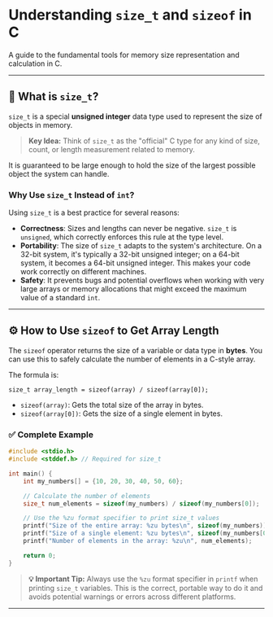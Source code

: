 # **Understanding `size_t` and `sizeof` in C**

A guide to the fundamental tools for memory size representation and calculation in C.

---

## 🧠 What is `size_t`?

`size_t` is a special **unsigned integer** data type used to represent the size of objects in memory.

> **Key Idea:** Think of `size_t` as the "official" C type for any kind of size, count, or length measurement related to memory.

It is guaranteed to be large enough to hold the size of the largest possible object the system can handle.

### Why Use `size_t` Instead of `int`?

Using `size_t` is a best practice for several reasons:

* **Correctness**: Sizes and lengths can never be negative. `size_t` is `unsigned`, which correctly enforces this rule at the type level.
* **Portability**: The size of `size_t` adapts to the system's architecture. On a 32-bit system, it's typically a 32-bit unsigned integer; on a 64-bit system, it becomes a 64-bit unsigned integer. This makes your code work correctly on different machines.
* **Safety**: It prevents bugs and potential overflows when working with very large arrays or memory allocations that might exceed the maximum value of a standard `int`.

---

## ⚙️ How to Use `sizeof` to Get Array Length

The `sizeof` operator returns the size of a variable or data type in **bytes**. You can use this to safely calculate the number of elements in a C-style array.

The formula is:
```
size_t array_length = sizeof(array) / sizeof(array[0]);
```

* `sizeof(array)`: Gets the total size of the array in bytes.
* `sizeof(array[0])`: Gets the size of a single element in bytes.

### ✅ Complete Example

```c
#include <stdio.h>
#include <stddef.h> // Required for size_t

int main() {
    int my_numbers[] = {10, 20, 30, 40, 50, 60};

    // Calculate the number of elements
    size_t num_elements = sizeof(my_numbers) / sizeof(my_numbers[0]);

    // Use the %zu format specifier to print size_t values
    printf("Size of the entire array: %zu bytes\n", sizeof(my_numbers));
    printf("Size of a single element: %zu bytes\n", sizeof(my_numbers[0]));
    printf("Number of elements in the array: %zu\n", num_elements);

    return 0;
}
```

> **💡 Important Tip:** Always use the `%zu` format specifier in `printf` when printing `size_t` variables. This is the correct, portable way to do it and avoids potential warnings or errors across different platforms.


---

